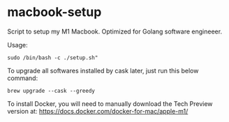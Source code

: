 # macbook-setup
Script to setup my M1 Macbook. Optimized for Golang software engineeer.

Usage:

```sudo /bin/bash -c ./setup.sh"```

To upgrade all softwares installed by cask later, just run this below command:

```brew upgrade --cask --greedy```

To install Docker, you will need to manually download the Tech Preview version at: https://docs.docker.com/docker-for-mac/apple-m1/
